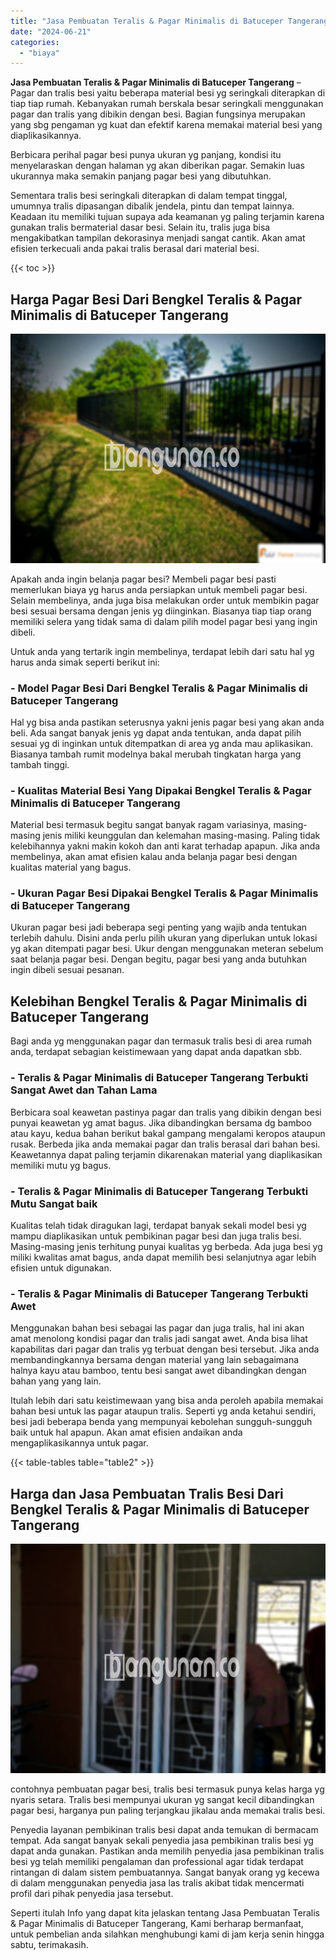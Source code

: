 ```yaml
---
title: "Jasa Pembuatan Teralis & Pagar Minimalis di Batuceper Tangerang"
date: "2024-06-21"
categories: 
  - "biaya"
---
```


**Jasa Pembuatan Teralis & Pagar Minimalis di Batuceper Tangerang** – Pagar dan tralis besi yaitu beberapa material besi yg seringkali diterapkan di tiap tiap rumah. Kebanyakan rumah berskala besar seringkali menggunakan pagar dan tralis yang dibikin dengan besi. Bagian fungsinya merupakan yang sbg pengaman yg kuat dan efektif karena memakai material besi yang diaplikasikannya.

Berbicara perihal pagar besi punya ukuran yg panjang, kondisi itu menyelaraskan dengan halaman yg akan diberikan pagar. Semakin luas ukurannya maka semakin panjang pagar besi yang dibutuhkan.

Sementara tralis besi seringkali diterapkan di dalam tempat tinggal, umumnya tralis dipasangan dibalik jendela, pintu dan tempat lainnya. Keadaan itu memiliki tujuan supaya ada keamanan yg paling terjamin karena gunakan tralis bermaterial dasar besi. Selain itu, tralis juga bisa mengakibatkan tampilan dekorasinya menjadi sangat cantik. Akan amat efisien terkecuali anda pakai tralis berasal dari material besi.

{{< toc >}}

## Harga Pagar Besi Dari Bengkel Teralis & Pagar Minimalis di Batuceper Tangerang

![Jasa Pembuatan Teralis & Pagar Minimalis di Batuceper Tangerang](/images/pagar-minimalis-murah-46.png)

Apakah anda ingin belanja pagar besi? Membeli pagar besi pasti memerlukan biaya yg harus anda persiapkan untuk membeli pagar besi. Selain membelinya, anda juga bisa melakukan order untuk membikin pagar besi sesuai bersama dengan jenis yg diinginkan. Biasanya tiap tiap orang memiliki selera yang tidak sama di dalam pilih model pagar besi yang ingin dibeli.

Untuk anda yang tertarik ingin membelinya, terdapat lebih dari satu hal yg harus anda simak seperti berikut ini:
### \- Model Pagar Besi Dari Bengkel Teralis & Pagar Minimalis di Batuceper Tangerang

Hal yg bisa anda pastikan seterusnya yakni jenis pagar besi yang akan anda beli. Ada sangat banyak jenis yg dapat anda tentukan, anda dapat pilih sesuai yg di inginkan untuk ditempatkan di area yg anda mau aplikasikan. Biasanya tambah rumit modelnya bakal merubah tingkatan harga yang tambah tinggi.

### \- Kualitas Material Besi Yang Dipakai Bengkel Teralis & Pagar Minimalis di Batuceper Tangerang

Material besi termasuk begitu sangat banyak ragam variasinya, masing-masing jenis miliki keunggulan dan kelemahan masing-masing. Paling tidak kelebihannya yakni makin kokoh dan anti karat terhadap apapun. Jika anda membelinya, akan amat efisien kalau anda belanja pagar besi dengan kualitas material yang bagus.

### \- Ukuran Pagar Besi Dipakai Bengkel Teralis & Pagar Minimalis di Batuceper Tangerang

Ukuran pagar besi jadi beberapa segi penting yang wajib anda tentukan terlebih dahulu. Disini anda perlu pilih ukuran yang diperlukan untuk lokasi yg akan ditempati pagar besi. Ukur dengan menggunakan meteran sebelum saat belanja pagar besi. Dengan begitu, pagar besi yang anda butuhkan ingin dibeli sesuai pesanan.

## Kelebihan Bengkel Teralis & Pagar Minimalis di Batuceper Tangerang

Bagi anda yg menggunakan pagar dan termasuk tralis besi di area rumah anda, terdapat sebagian keistimewaan yang dapat anda dapatkan sbb.

### \- Teralis & Pagar Minimalis di Batuceper Tangerang Terbukti Sangat Awet dan Tahan Lama

Berbicara soal keawetan pastinya pagar dan tralis yang dibikin dengan besi punyai keawetan yg amat bagus. Jika dibandingkan bersama dg bamboo atau kayu, kedua bahan berikut bakal gampang mengalami keropos ataupun rusak. Berbeda jika anda memakai pagar dan tralis berasal dari bahan besi. Keawetannya dapat paling terjamin dikarenakan material yang diaplikasikan memiliki mutu yg bagus.

### \- Teralis & Pagar Minimalis di Batuceper Tangerang Terbukti Mutu Sangat baik

Kualitas telah tidak diragukan lagi, terdapat banyak sekali model besi yg mampu diaplikasikan untuk pembikinan pagar besi dan juga tralis besi. Masing-masing jenis terhitung punyai kualitas yg berbeda. Ada juga besi yg miliki kwalitas amat bagus, anda dapat memilih besi selanjutnya agar lebih efisien untuk digunakan.

### \- Teralis & Pagar Minimalis di Batuceper Tangerang Terbukti Awet

Menggunakan bahan besi sebagai las pagar dan juga tralis, hal ini akan amat menolong kondisi pagar dan tralis jadi sangat awet. Anda bisa lihat kapabilitas dari pagar dan tralis yg terbuat dengan besi tersebut. Jika anda membandingkannya bersama dengan material yang lain sebagaimana halnya kayu atau bamboo, tentu besi sangat awet dibandingkan dengan bahan yang yang lain.

Itulah lebih dari satu keistimewaan yang bisa anda peroleh apabila memakai bahan besi untuk las pagar ataupun tralis. Seperti yg anda ketahui sendiri, besi jadi beberapa benda yang mempunyai kebolehan sungguh-sungguh baik untuk hal apapun. Akan amat efisien andaikan anda mengaplikasikannya untuk pagar.

{{< table-tables table="table2" >}}

## Harga dan Jasa Pembuatan Tralis Besi Dari Bengkel Teralis & Pagar Minimalis di Batuceper Tangerang

![Jasa Pembuatan Teralis & Pagar Minimalis di Batuceper Tangerang](/images/teralis-minimalis-murah-33.png)

contohnya pembuatan pagar besi, tralis besi termasuk punya kelas harga yg nyaris setara. Tralis besi mempunyai ukuran yg sangat kecil dibandingkan pagar besi, harganya pun paling terjangkau jikalau anda memakai tralis besi.

Penyedia layanan pembikinan tralis besi dapat anda temukan di bermacam tempat. Ada sangat banyak sekali penyedia jasa pembikinan tralis besi yg dapat anda gunakan. Pastikan anda memilih penyedia jasa pembikinan tralis besi yg telah memiliki pengalaman dan professional agar tidak terdapat rintangan di dalam sistem pembuatannya. Sangat banyak orang yg kecewa di dalam menggunakan penyedia jasa las tralis akibat tidak mencermati profil dari pihak penyedia jasa tersebut.

Seperti itulah Info yang dapat kita jelaskan tentang Jasa Pembuatan Teralis & Pagar Minimalis di Batuceper Tangerang, Kami berharap bermanfaat, untuk pembelian anda silahkan menghubungi kami di jam kerja senin hingga sabtu, terimakasih.
